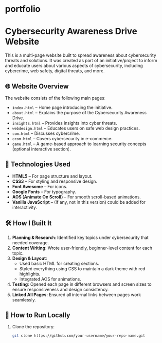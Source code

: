 # portfolio

# Cybersecurity Awareness Drive Website

This is a multi-page website built to spread awareness about cybersecurity threats and solutions. It was created as part of an initiative/project to inform and educate users about various aspects of cybersecurity, including cybercrime, web safety, digital threats, and more.

## 🌐 Website Overview

The website consists of the following main pages:
- `index.html` – Home page introducing the initiative.
- `about.html` – Explains the purpose of the Cybersecurity Awareness Drive.
- `insights.html` – Provides insights into cyber threats.
- `webdesign.html` – Educates users on safe web design practices.
- `com.html` – Discusses cybercrime.
- `ecom.html` – Covers cybersecurity in e-commerce.
- `game.html` – A game-based approach to learning security concepts (optional interactive section).

## 🎨 Technologies Used

- **HTML5** – For page structure and layout.
- **CSS3** – For styling and responsive design.
- **Font Awesome** – For icons.
- **Google Fonts** – For typography.
- **AOS (Animate On Scroll)** – For smooth scroll-based animations.
- **Vanilla JavaScript** – (If any, not in this version) could be added for interactivity.

## 🛠️ How I Built It

1. **Planning & Research**: Identified key topics under cybersecurity that needed coverage.
2. **Content Writing**: Wrote user-friendly, beginner-level content for each topic.
3. **Design & Layout**:
   - Used basic HTML for creating sections.
   - Styled everything using CSS to maintain a dark theme with red highlights.
   - Integrated AOS for animations.
4. **Testing**: Opened each page in different browsers and screen sizes to ensure responsiveness and design consistency.
5. **Linked All Pages**: Ensured all internal links between pages work seamlessly.

## 🧾 How to Run Locally

1. Clone the repository:
   ```bash
   git clone https://github.com/your-username/your-repo-name.git
